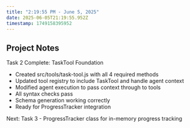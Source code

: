 ```yaml
---
title: "2:19:55 PM - June 5, 2025"
date: 2025-06-05T21:19:55.952Z
timestamp: 1749158395952
---
```


## Project Notes

Task 2 Complete: TaskTool Foundation
- Created src/tools/task-tool.js with all 4 required methods
- Updated tool registry to include TaskTool and handle agent context
- Modified agent execution to pass context through to tools
- All syntax checks pass
- Schema generation working correctly
- Ready for ProgressTracker integration

Next: Task 3 - ProgressTracker class for in-memory progress tracking
